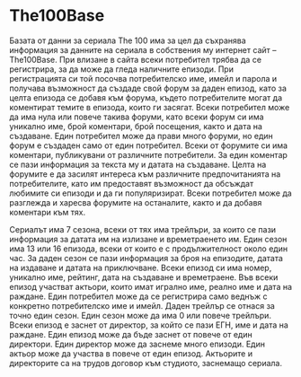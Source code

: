 # The100Base

Базата от данни за сериала The 100 има за цел да съхранява
информация за данните на сериала в собствения му интернет сайт –
The100Base. При влизане в сайта всеки потребител трябва да се регистрира, за
да може да гледа наличните епизоди. При регистрацията си той посочва
потребителско име, имейл и парола и получава възможност да създаде свой
форум за даден епизод, като за целта епизода се добавя към форума, където
потребителите могат да коментират темите в епизода, които ги засягат. Всеки
потребител може да има нула или повече такива форуми, като всеки форум си
има уникално име, брой коментари, брой посещения, както и дата на
създаване. Един потребител може да прави много форуми, но един форум е
създаден само от един потребител. Всеки от форумите си има коментари,
публикувани от различните потребители. За един коментар се пази
информация за текста му и датата на създаване. Целта на форумите е да
засилят интереса към различните предпочитанията на потребителите, като им
предоставят възможност да обсъждат любимите си епизоди и да ги
популяризират. Всеки потребител може да разглежда и харесва форумите на
останалите, както и да добавя коментари към тях.

Сериалът има 7 сезона, всеки от тях има трейлъри, за които се пази
информация за датата им на излизане и времетраенето им. Един сезон има 13
или 16 епизода, всеки от които е с продължителност около един час. За даден
сезон се пази информация за броя на епизодите, датата на издаване и датата
на приключване. Всеки епизод си има номер, уникално име, рейтинг, дата на
създаване и времетраене. Във всеки епизод участват актьори, които имат
игрално име, реално име и дата на раждане. Един потребител може да се
регистрира само веднъж с конкретно потребителско име и имейл. Даден
трейлър се отнася за точно един сезон. Един сезон може да има 0 или повече 
трейлъри. Всеки епизод е заснет от директор, за който се пази ЕГН, име и дата
на раждане. Един епизод може да бъде заснет от повече от един директори.
Един директор може да заснеме много епизоди. Един актьор може да участва в
повече от един епизод. Актьорите и директорите са на трудов договор към
студиото, заснемащо сериала.
